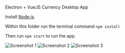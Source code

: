 Electron + VueJS Currency Desktop App

Install [Node.js](https://nodejs.org/).

Within this folder run the terminal command `npm install`

Then run `npm start` to run the app.

![Screenshot 1](https://gitlab.com/erkansivas35/electron-vue-currency-app/raw/master/src/renderer/assets/img/ss1.jpg "Screenshot 1")
![Screenshot 2](https://gitlab.com/erkansivas35/electron-vue-currency-app/raw/master/src/renderer/assets/img/ss2.jpg "Screenshot 2")
![Screenshot 3](https://gitlab.com/erkansivas35/electron-vue-currency-app/raw/master/src/renderer/assets/img/ss3.jpg "Screenshot 3")